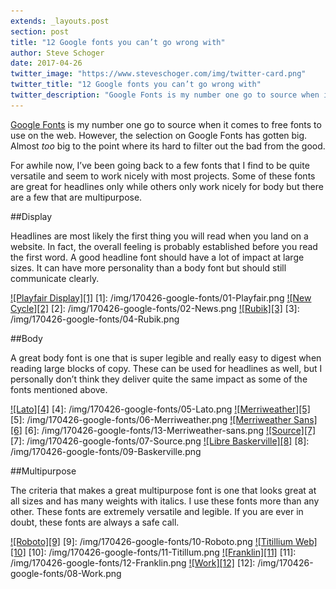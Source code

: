 ```yaml
---
extends: _layouts.post
section: post
title: "12 Google fonts you can’t go wrong with"
author: Steve Schoger
date: 2017-04-26
twitter_image: "https://www.steveschoger.com/img/twitter-card.png"
twitter_title: "12 Google fonts you can’t go wrong with"
twitter_description: "Google Fonts is my number one go to source when it comes to free fonts to use on the web. However, the selection on Google Fonts has gotten big. Almost *too* big to the point where its hard to filter out the bad from the good. "
---
```



[Google Fonts](https://fonts.google.com) is my number one go to source when it comes to free fonts to use on the web. However, the selection on Google Fonts has gotten big. Almost *too* big to the point where its hard to filter out the bad from the good. 

For awhile now, I’ve been going back to a few fonts that I find to be quite versatile and seem to work nicely with most projects. Some of these fonts are great for headlines only while others only work nicely for body but there are a few that are multipurpose.  


##Display

Headlines are most likely the first thing you will read when you land on a website. In fact, the overall feeling is probably established before you read the first word. A good headline font should have a lot of impact at large sizes. It can have more personality than a body font but should still communicate clearly.

<a href="https://fonts.google.com/specimen/Playfair+Display">![Playfair Display][1]</a>
[1]: /img/170426-google-fonts/01-Playfair.png
<a href="https://fonts.google.com/specimen/News+Cycle">![New Cycle][2]</a>
[2]: /img/170426-google-fonts/02-News.png
<a href="https://fonts.google.com/specimen/Rubik">![Rubik][3]</a>
[3]: /img/170426-google-fonts/04-Rubik.png


##Body

A great body font is one that is super legible and really easy to digest when reading large blocks of copy. These can be used for headlines as well, but I personally don’t think they deliver quite the same impact as some of the fonts mentioned above. 

<a href="https://fonts.google.com/specimen/Lato">![Lato][4]</a>
[4]: /img/170426-google-fonts/05-Lato.png
<a href="https://fonts.google.com/specimen/Merriweather">![Merriweather][5]</a>
[5]: /img/170426-google-fonts/06-Merriweather.png
<a href="https://fonts.google.com/specimen/Merriweather+Sans">![Merriweather Sans][6]</a>
[6]: /img/170426-google-fonts/13-Merriweather-sans.png
<a href="https://fonts.google.com/specimen/Source+Sans+Pro">![Source][7]</a>
[7]: /img/170426-google-fonts/07-Source.png
<a href="https://fonts.google.com/specimen/Libre+Baskerville">![Libre Baskerville][8]</a>
[8]: /img/170426-google-fonts/09-Baskerville.png


##Multipurpose

The criteria that makes a great multipurpose font is one that looks great at all sizes and has many weights with italics. I use these fonts more than any other. These fonts are extremely versatile and legible. If you are ever in doubt, these fonts are always a safe call. 

<a href="https://fonts.google.com/specimen/Roboto">![Roboto][9]</a>
[9]: /img/170426-google-fonts/10-Roboto.png
<a href="https://fonts.google.com/specimen/Titillium+Web">![Titillium Web][10]</a>
[10]: /img/170426-google-fonts/11-Titillum.png
<a href="https://fonts.google.com/specimen/Libre+Franklin">![Franklin][11]</a>
[11]: /img/170426-google-fonts/12-Franklin.png
<a href="https://fonts.google.com/specimen/Work+Sans">![Work][12]</a>
[12]: /img/170426-google-fonts/08-Work.png